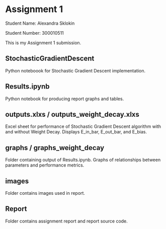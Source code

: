 # Assignment 1

Student Name: Alexandra Sklokin

Student Number: 300010511

This is my Assignment 1 submission.

## StochasticGradientDescent

Python noteboook for Stochastic Gradient Descent implementation.

## Results.ipynb

Python notebook for producing report graphs and tables.

## outputs.xlxs / outputs_weight_decay.xlxs

Excel sheet for performance of Stochastic Gradient Descent algorithm with and without Weight Decay. Displays E_in_bar, E_out_bar, and E_bias. 

## graphs / graphs_weight_decay

Folder containing output of Results.ipynb. Graphs of relationships between parameters and performance metrics.

## images

Folder contains images used in report.

## Report

Folder contains assignment report and report source code.
